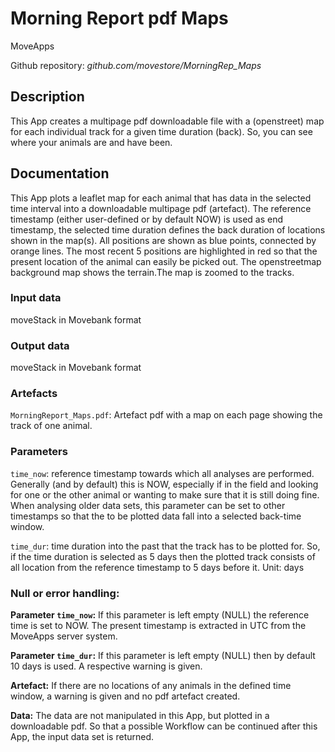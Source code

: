 # Morning Report pdf Maps
MoveApps

Github repository: *github.com/movestore/MorningRep_Maps*

## Description
This App creates a multipage pdf downloadable file with a (openstreet) map for each individual track for a given time duration (back). So, you can see where your animals are and have been. 

## Documentation
This App plots a leaflet map for each animal that has data in the selected time interval into a downloadable multipage pdf (artefact). The reference timestamp (either user-defined or by default NOW) is used as end timestamp, the selected time duration defines the back duration of locations shown in the map(s). All positions are shown as blue points, connected by orange lines. The most recent 5 positions are highlighted in red so that the present location of the animal can easily be picked out. The openstreetmap background map shows the terrain.The map is zoomed to the tracks.

### Input data
moveStack in Movebank format

### Output data
moveStack in Movebank format

### Artefacts
`MorningReport_Maps.pdf`: Artefact pdf with a map on each page showing the track of one animal.

### Parameters 
`time_now`: reference timestamp towards which all analyses are performed. Generally (and by default) this is NOW, especially if in the field and looking for one or the other animal or wanting to make sure that it is still doing fine. When analysing older data sets, this parameter can be set to other timestamps so that the to be plotted data fall into a selected back-time window. 

`time_dur`: time duration into the past that the track has to be plotted for. So, if the time duration is selected as 5 days then the plotted track consists of all location from the reference timestamp to 5 days before it. Unit: days

### Null or error handling:
**Parameter `time_now`:** If this parameter is left empty (NULL) the reference time is set to NOW. The present timestamp is extracted in UTC from the MoveApps server system.

**Parameter `time_dur`:** If this parameter is left empty (NULL) then by default 10 days is used. A respective warning is given.

**Artefact:** If there are no locations of any animals in the defined time window, a warning is given and no pdf artefact created.

**Data:** The data are not manipulated in this App, but plotted in a downloadable pdf. So that a possible Workflow can be continued after this App, the input data set is returned.